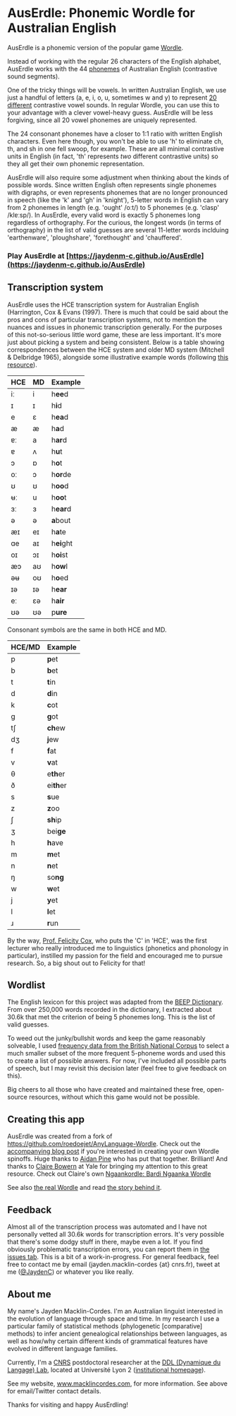 # AusErdle: Phonemic Wordle for Australian English

AusErdle is a phonemic version of the popular game [Wordle](https://www.powerlanguage.co.uk/wordle/).

Instead of working with the regular 26 characters of the English alphabet, AusErdle works with the 44 [phonemes](https://www.britannica.com/topic/phoneme) of Australian English (contrastive sound segments).

One of the tricky things will be vowels. In written Australian English, we use just a handful of letters (a, e, i, o, u, sometimes w and y) to represent [20 different](https://australianlinguistics.com/speech-sounds/vowels-au-english/) contrastive vowel sounds. In regular Wordle, you can use this to your advantage with a clever vowel-heavy guess. AusErdle will be less forgiving, since all 20 vowel phonemes are uniquely represented.

The 24 consonant phonemes have a closer to 1:1 ratio with written English characters. Even here though, you won't be able to use 'h' to eliminate ch, th, and sh in one fell swoop, for example. These are all minimal contrastive units in English (in fact, 'th' represents _two_ different contrastive units) so they all get their own phonemic representation.

AusErdle will also require some adjustment when thinking about the kinds of possible words. Since written English often represents single phonemes with digraphs, or even represents phonemes that are no longer pronounced in speech (like the 'k' and 'gh' in 'knight'), 5-letter words in English can vary from 2 phonemes in length (e.g. 'ought' /oːt/) to 5 phonemes (e.g. 'clasp' /klɐːsp/). In AusErdle, every valid word is exactly 5 phonemes long regardless of orthography. For the curious, the longest words (in terms of orthography) in the list of valid guesses are several 11-letter words inclduing 'earthenware', 'ploughshare', 'forethought' and 'chauffered'.

### Play AusErdle at [https://jaydenm-c.github.io/AusErdle](https://jaydenm-c.github.io/AusErdle)

## Transcription system

AusErdle uses the HCE transcription system for Australian English (Harrington, Cox & Evans (1997). There is much that could be said about the pros and cons of particular transcription systems, not to mention the nuances and issues in phonemic transcription generally. For the purposes of this not-so-serious little word game, these are less important. It's more just about picking a system and being consistent. Below is a table showing correspondences between the HCE system and older MD system (Mitchell & Delbridge 1965), alongside some illustrative example words (following [this resource](https://australianlinguistics.com/speech-sounds/vowels-au-english/)).

| HCE | MD | Example     |
|-----|----|-------------|
| iː  | i  | h**ee**d    |
| ɪ   | ɪ  | h**i**d     |
| e   | ɛ  | h**ea**d    |
| æ   | æ  | h**a**d     |
| ɐː  | a  | h**ar**d    |
| ɐ   | ʌ  | h**u**t     |
| ɔ   | ɒ  | h**o**t     |
| oː  | ɔ  | h**or**de   |
| ʊ   | ʊ  | h**oo**d    |
| ʉː  | u  | h**oo**t    |
| ɜː  | ɜ  | h**ear**d   |
| ə   | ə  | **a**bout   |
| æɪ  | eɪ | h**a**te    |
| ɑe  | aɪ | h**ei**ght  |
| oɪ  | ɔɪ | h**oi**st   |
| æɔ  | aʊ | h**ow**l    |
| əʉ  | oʊ | h**o**ed    |
| ɪə  | ɪə | h**ear**    |
| eː  | ɛə | h**air**    |
| ʊə  | ʊə | p**ure**    |

Consonant symbols are the same in both HCE and MD.

| HCE/MD | Example    |
|--------|------------|
| p      | **p**et    |
| b      | **b**et    |
| t      | **t**in    |
| d      | **d**in    |
| k      | **c**ot    |
| g      | **g**ot    |
| tʃ     | **ch**ew   |
| dʒ     | **j**ew    |
| f      | **f**at    |
| v      | **v**at    |
| θ      | e**th**er  |
| ð      | ei**th**er |
| s      | **s**ue    |
| z      | **z**oo    |
| ʃ      | **sh**ip   |
| ʒ      | bei**ge**  |
| h      | **h**ave   |
| m      | **m**et    |
| n      | **n**et    |
| ŋ      | so**ng**   |
| w      | **w**et    |
| j      | **y**et    |
| l      | **l**et    |
| ɹ      | **r**un    |

By the way, [Prof. Felicity Cox](https://researchers.mq.edu.au/en/persons/felicity-cox), who puts the 'C' in 'HCE', was the first lecturer who really introduced me to linguistics (phonetics and phonology in particular), instilled my passion for the field and encouraged me to pursue research. So, a big shout out to Felicity for that!

## Wordlist

The English lexicon for this project was adapted from the [BEEP Dictionary](https://www.openslr.org/14/). From over 250,000 words recorded in the dictionary, I extracted about 30.6k that met the criterion of being 5 phonemes long. This is the list of valid guesses.

To weed out the junky/bullshit words and keep the game reasonably solveable, I used [frequency data from the British National Corpus](https://ucrel.lancs.ac.uk/bncfreq/) to select a much smaller subset of the more frequent 5-phoneme words and used this to create a list of possible answers. For now, I've included all possible parts of speech, but I may revisit this decision later (feel free to give feedback on this).

Big cheers to all those who have created and maintained these free, open-source resources, without which this game would not be possible.

## Creating this app

AusErdle was created from a fork of https://github.com/roedoejet/AnyLanguage-Wordle. Check out the [accompanying blog post](https://blog.mothertongues.org/wordle/) if you're interested in creating your own Wordle spinoffs. Huge thanks to [Aidan Pine](https://aidanpine.ca/) who has put that together. Brilliant! And thanks to [Claire Bowern](https://ling.yale.edu/people/claire-bowern) at Yale for bringing my attention to this great resource. Check out Claire's own [Ngaankordle: Bardi Ngaanka Wordle](https://chirila.github.io/Ngaankordle/)

See also [the real Wordle](https://www.powerlanguage.co.uk/wordle/) and read [the story behind it](https://www.nytimes.com/2022/01/03/technology/wordle-word-game-creator.html).

## Feedback

Almost all of the transcription process was automated and I have not personally vetted all 30.6k words for transcription errors. It's very possible that there's some dodgy stuff in there, maybe even a lot. If you find obviously problematic transcription errors, you can report them in [the issues tab](https://github.com/JaydenM-C/AusErdle/issues). This is a bit of a work-in-progress. For general feedback, feel free to contact me by email (jayden.macklin-cordes {at} cnrs.fr), tweet at me ([@JaydenC](https://twitter.com/JaydenC)) or whatever you like really.

## About me

My name's Jayden Macklin-Cordes. I'm an Australian linguist interested in the evolution of language through space and time. In my research I use a particular family of statistical methods (phylogenetic [comparative] methods) to infer ancient genealogical relationships between languages, as well as how/why certain different kinds of grammatical features have evolved in different language families.

Currently, I'm a [CNRS](https://www.cnrs.fr/) postdoctoral researcher at the [DDL (Dynamique du Langage) Lab](http://www.ddl.cnrs.fr/), located at Université Lyon 2 ([institutional homepage](http://www.ddl.cnrs.fr/Jayden)).

See my website, www.macklincordes.com, for more information. See above for email/Twitter contact details.

Thanks for visiting and happy AusErdling!
